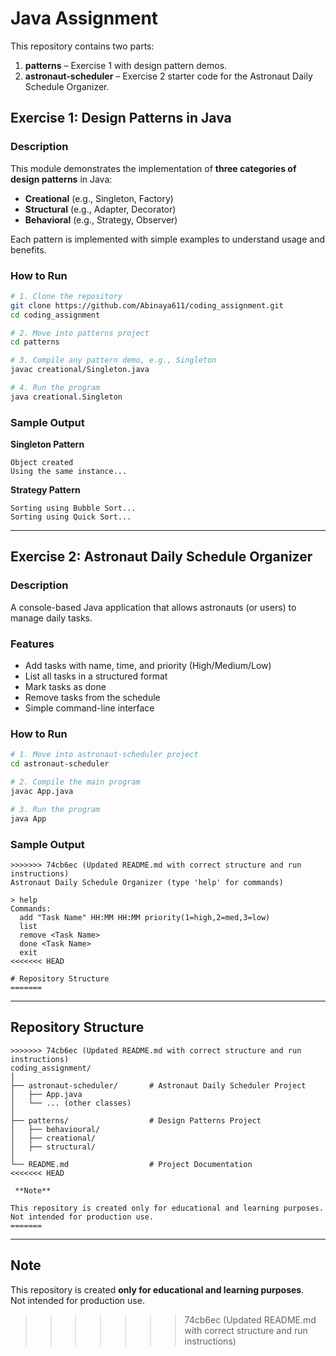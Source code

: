 
# Java Assignment  

This repository contains two parts:  
1. **patterns** – Exercise 1 with design pattern demos.  
2. **astronaut-scheduler** – Exercise 2 starter code for the Astronaut Daily Schedule Organizer.  



##  Exercise 1: Design Patterns in Java  

### Description  
This module demonstrates the implementation of **three categories of design patterns** in Java:  
- **Creational** (e.g., Singleton, Factory)  
- **Structural** (e.g., Adapter, Decorator)  
- **Behavioral** (e.g., Strategy, Observer)  

Each pattern is implemented with simple examples to understand usage and benefits.  

###  How to Run  

```bash
# 1. Clone the repository
git clone https://github.com/Abinaya611/coding_assignment.git
cd coding_assignment

# 2. Move into patterns project
cd patterns

# 3. Compile any pattern demo, e.g., Singleton
javac creational/Singleton.java

# 4. Run the program
java creational.Singleton
```

###  Sample Output  

**Singleton Pattern**  

```
Object created
Using the same instance...
```

**Strategy Pattern**  

```
Sorting using Bubble Sort...
Sorting using Quick Sort...
```

---

##  Exercise 2: Astronaut Daily Schedule Organizer  

### Description  
A console-based Java application that allows astronauts (or users) to manage daily tasks.  

### Features  
- Add tasks with name, time, and priority (High/Medium/Low)  
- List all tasks in a structured format  
- Mark tasks as done  
- Remove tasks from the schedule  
- Simple command-line interface  

###  How to Run  

```bash
# 1. Move into astronaut-scheduler project
cd astronaut-scheduler

# 2. Compile the main program
javac App.java

# 3. Run the program
java App
```

###  Sample Output  

```
>>>>>>> 74cb6ec (Updated README.md with correct structure and run instructions)
Astronaut Daily Schedule Organizer (type 'help' for commands)

> help
Commands:
  add "Task Name" HH:MM HH:MM priority(1=high,2=med,3=low)
  list
  remove <Task Name>
  done <Task Name>
  exit
<<<<<<< HEAD

# Repository Structure
=======
```

---

##  Repository Structure  

```
>>>>>>> 74cb6ec (Updated README.md with correct structure and run instructions)
coding_assignment/
│
├── astronaut-scheduler/       # Astronaut Daily Scheduler Project
│   ├── App.java
│   └── ... (other classes)
│
├── patterns/                  # Design Patterns Project
│   ├── behavioural/
│   ├── creational/
│   ├── structural/
│
└── README.md                  # Project Documentation
<<<<<<< HEAD

 **Note**

This repository is created only for educational and learning purposes.
Not intended for production use.
=======
```

---

##  Note  
This repository is created **only for educational and learning purposes**.  
Not intended for production use.  
>>>>>>> 74cb6ec (Updated README.md with correct structure and run instructions)
